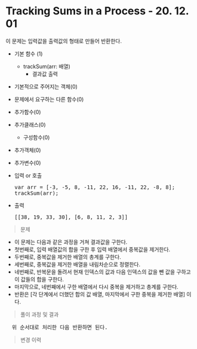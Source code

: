 # Tracking Sums in a Process - 20. 12. 01

이 문제는 입력값을 출력값의 형태로 만들어 반환한다.

- 기본 함수 (1)
  - trackSum(arr: 배열)
    - 결과값 출력
- 기본적으로 주어지는 객체(0)
- 문제에서 요구하는 다른 함수(0)
- 추가함수(0)
- 추가클래스(0)
  - 구성함수(0)
- 추가객체(0)
- 추가변수(0)

- 입력 or 호출
  <pre>var arr = [-3, -5, 8, -11, 22, 16, -11, 22, -8, 8];
  trackSum(arr);</pre>
 
- 출력
  <pre>[[38, 19, 33, 30], [6, 8, 11, 2, 3]]</pre>

> 문제
  - 이 문제는 다음과 같은 과정을 거쳐 결과값을 구한다.
  - 첫번째로, 입력 배열값의 합을 구한 후 입력 배열에서 중복값을 제거한다.
  - 두번째로, 중복값을 제거한 배열의 총계를 구한다.
  - 세번째로, 중복값을 제거한 배열을 내림차순으로 정렬한다.
  - 네번째로, 반복문을 돌려서 현재 인덱스의 값과 다음 인덱스의 값을 뺀 값을 구하고 이 값들의 합을 구한다.
  - 마지막으로, 네번째에서 구한 배열에서 다시 중복을 제거하고 총계를 구한다.
  - 반환은 [각 단계에서 더했던 합의 값 배열, 마지막에서 구한 중복을 제거한 배열] 이다.

> 풀이 과정 및 결과
<pre>
  위 순서대로 처리한 다음 반환하면 된다.
</pre>

>변경 이력
<pre>
</pre>